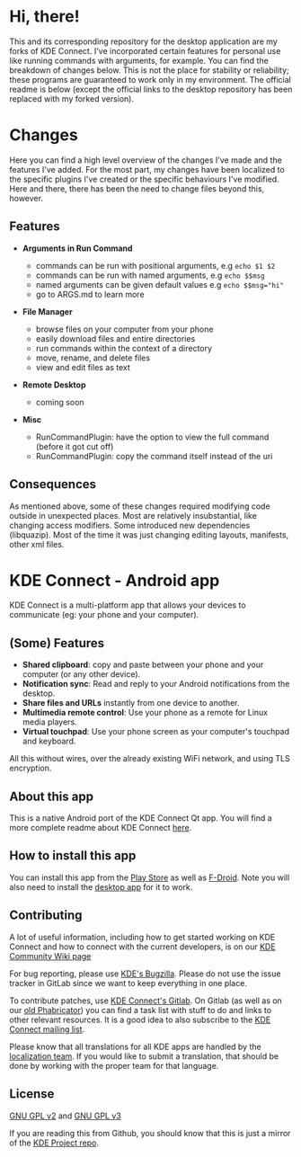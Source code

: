 # Hi, there!
This and its corresponding repository for the desktop application are my forks of KDE Connect. I've incorporated certain features for personal use like running commands with arguments, for example. You can find the breakdown of changes below. This is not the place for stability or reliability; these programs are guaranteed to work only in my environment. The official readme is below (except the official links to the desktop repository has been replaced with my forked version).

# Changes
Here you can find a high level overview of the changes I've made and the features I've added. For the most part, my changes have been localized to the specific plugins I've created or the specific behaviours I've modified. Here and there, there has been the need to change files beyond this, however.

## Features
- **Arguments in Run Command**
    * commands can be run with positional arguments, e.g `echo $1 $2`
    * commands can be run with named arguments, e.g `echo $$msg`
    * named arguments can be given default values e.g `echo $$msg="hi"`
    * go to ARGS.md to learn more

- **File Manager**
    * browse files on your computer from your phone
    * easily download files and entire directories
    * run commands within the context of a directory
    * move, rename, and delete files
    * view and edit files as text

- **Remote Desktop**
    * coming soon

- **Misc**
    * RunCommandPlugin: have the option to view the full command (before it got cut off)
    * RunCommandPlugin: copy the command itself instead of the uri

## Consequences
As mentioned above, some of these changes required modifying code outside in unexpected places. Most are relatively insubstantial, like changing access modifiers. Some introduced new dependencies (libquazip). Most of the time it was just changing editing layouts, manifests, other xml files.

# KDE Connect - Android app

KDE Connect is a multi-platform app that allows your devices to communicate (eg: your phone and your computer).

## (Some) Features
- **Shared clipboard**: copy and paste between your phone and your computer (or any other device).
- **Notification sync**: Read and reply to your Android notifications from the desktop.
- **Share files and URLs** instantly from one device to another.
- **Multimedia remote control**: Use your phone as a remote for Linux media players.
- **Virtual touchpad**: Use your phone screen as your computer's touchpad and keyboard.

All this without wires, over the already existing WiFi network, and using TLS encryption.

## About this app

This is a native Android port of the KDE Connect Qt app. You will find a more complete readme about KDE Connect [here](https://github.com/thechosenreader/kdeconnect-kde).

## How to install this app

You can install this app from the [Play Store](https://play.google.com/store/apps/details?id=org.kde.kdeconnect_tp) as well as [F-Droid](https://f-droid.org/repository/browse/?fdid=org.kde.kdeconnect_tp). Note you will also need to install the [desktop app](https://github.com/thechosenreader/kdeconnect-kde) for it to work.

## Contributing

A lot of useful information, including how to get started working on KDE Connect and how to connect with the current developers, is on our [KDE Community Wiki page](https://community.kde.org/KDEConnect)

For bug reporting, please use [KDE's Bugzilla](https://bugs.kde.org). Please do not use the issue tracker in GitLab since we want to keep everything in one place.

To contribute patches, use [KDE Connect's Gitlab](https://invent.kde.org/kde/kdeconnect-android/).
On Gitlab (as well as on our [old Phabricator](https://phabricator.kde.org/tag/kde_connect/)) you can find a task list with stuff to do and links to other relevant resources.
It is a good idea to also subscribe to the [KDE Connect mailing list](https://mail.kde.org/mailman/listinfo/kdeconnect).

Please know that all translations for all KDE apps are handled by the [localization team](https://l10n.kde.org/). If you would like to submit a translation, that should be done by working with the proper team for that language.

## License
[GNU GPL v2](https://www.gnu.org/licenses/gpl-2.0.html) and [GNU GPL v3](https://www.gnu.org/licenses/gpl-3.0.html)

If you are reading this from Github, you should know that this is just a mirror of the [KDE Project repo](https://invent.kde.org/network/kdeconnect-android/).
